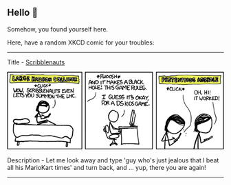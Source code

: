 ## Hello 👀

Somehow, you found yourself here.

Here, have a random XKCD comic for your troubles:

-----------------------------------

Title - [Scribblenauts](https://xkcd.com/637)

![Scribblenauts](./random_comic.png)

Description - Let me look away and type 'guy who's just jealous that I beat all his MarioKart times' and turn back, and ... yup, there you are again!

-----------------------------------